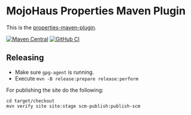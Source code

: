 # MojoHaus Properties Maven Plugin

This is the [properties-maven-plugin](http://www.mojohaus.org/properties-maven-plugin/).

[![Maven Central](https://img.shields.io/maven-central/v/org.codehaus.mojo/properties-maven-plugin.svg?label=Maven%20Central)](https://search.maven.org/artifact/org.codehaus.mojo/properties-maven-plugin)
[![GitHub CI](https://github.com/mojohaus/properties-maven-plugin/actions/workflows/maven.yml/badge.svg)](https://github.com/mojohaus/properties-maven-plugin/actions/workflows/maven.yml)

## Releasing

* Make sure `gpg-agent` is running.
* Execute `mvn -B release:prepare release:perform`

For publishing the site do the following:

```
cd target/checkout
mvn verify site site:stage scm-publish:publish-scm
```

